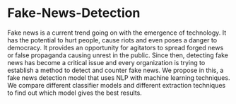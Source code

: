# Fake-News-Detection
Fake news is a current trend going on with the emergence of technology.
It has the potential to hurt people, cause riots and even poses a danger to democracy.
It provides an opportunity for agitators to spread forged news or false propaganda causing unrest in the public.
Since then, detecting fake news has become a critical issue and every organization is trying to establish a method to detect and counter fake news. We propose in this, a fake news detection model that uses NLP with machine learning techniques.
We compare different classifier models and different extraction techniques to find out which model gives the best results.
